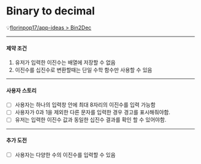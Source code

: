 # Binary to decimal

💡[florinpop17/app-ideas > Bin2Dec](https://github.com/florinpop17/app-ideas/blob/master/Projects/1-Beginner/Bin2Dec-App.md)

---

#### 제약 조건

1. 유저가 입력한 이진수는 배열에 저장할 수 없음
2. 이진수를 십진수로 변환할때는 단일 수학 함수만 사용할 수 있음

---

#### 사용자 스토리

- [ ] 사용자는 하나의 입력창 안에 최대 8자리의 이진수를 입력 가능함
- [ ] 사용자가 0과 1을 제외한 다른
      문자를 입력한 경우 경고를 표시해줘야함.
- [ ] 유저는 입력한 이진수 값과 동일한 십진수 결과를 확인 할 수 있어야함.

---

#### 추가 도전

- [ ] 사용자는 다양한 수의 이진수를 입력할 수 있음
